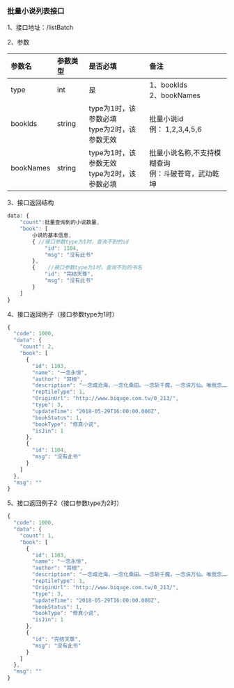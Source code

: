 ### 批量小说列表接口

1、接口地址：/listBatch

2、参数

| 参数名 | 参数类型 | 是否必填 | 备注 |
| :--- | :--- | :--- | :--- |
| type | int | 是 | 1、bookIds  <br>     2、bookNames |
| bookIds | string | type为1时，该参数必填 <br> type为2时，该参数无效 | 批量小说id <br>例： 1,2,3,4,5,6 |
| bookNames | string | type为1时，该参数无效 <br> type为2时，该参数必填 | 批量小说名称,不支持模糊查询<br>例：斗破苍穹，武动乾坤 |



3、接口返回结构

```js
data: {
    "count":批量查询到的小说数量,
    "book": [
        小说的基本信息,
        { //接口参数type为1时，查询不到的id
            "id": 1104,
            "msg": "没有此书"
        },
        {    //接口参数type为1时，查询不到的书名
            "id": "完结天尊",
            "msg": "没有此书"
        }
    ]
}

```

4、接口返回例子（接口参数type为1时）

```js
{
  "code": 1000,
  "data": {
    "count": 2,
    "book": [
      {
        "id": 1103,
        "name": "一念永恒",
        "author": "耳根",
        "description": "一念成沧海，一念化桑田。一念斩千魔，一念诛万仙。唯我念……永恒 ",
        "reptileType": 1,
        "OriginUrl": "http://www.biquge.com.tw/0_213/",
        "type": 3,
        "updateTime": "2018-05-29T16:00:00.000Z",
        "bookStatus": 1,
        "bookType": "修真小说",
        "isJin": 1
      },
      {
        "id": 1104,
        "msg": "没有此书"
      }
    ]
  },
  "msg": ""
}
```
5、接口返回例子2（接口参数type为2时）
```js
{
  "code": 1000,
  "data": {
    "count": 1,
    "book": [
      {
        "id": 1103,
        "name": "一念永恒",
        "author": "耳根",
        "description": "一念成沧海，一念化桑田。一念斩千魔，一念诛万仙。唯我念……永恒 ",
        "reptileType": 1,
        "OriginUrl": "http://www.biquge.com.tw/0_213/",
        "type": 3,
        "updateTime": "2018-05-29T16:00:00.000Z",
        "bookStatus": 1,
        "bookType": "修真小说",
        "isJin": 1
      },
      {
        "id": "完结天尊",
        "msg": "没有此书"
      }
    ]
  },
  "msg": ""
}
```




